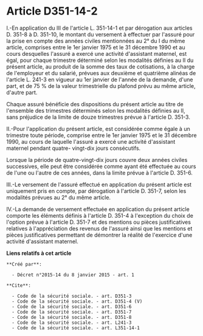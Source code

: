 # Article D351-14-2

I.-En application du III de l'article L. 351-14-1 et par dérogation aux articles D. 351-8 à D. 351-10, le montant du
versement à effectuer par l'assuré pour la prise en compte des années civiles mentionnées au 2° du I du même article,
comprises entre le 1er janvier 1975 et le 31 décembre 1990 et au cours desquelles l'assuré a exercé une activité d'assistant
maternel, est égal, pour chaque trimestre déterminé selon les modalités définies au II du présent article, au produit de la
somme des taux de cotisations, à la charge de l'employeur et du salarié, prévues aux deuxième et quatrième alinéas de
l'article L. 241-3 en vigueur au 1er janvier de l'année de la demande, d'une part, et de 75 % de la valeur trimestrielle du
plafond prévu au même article, d'autre part. 

Chaque assuré bénéficie des dispositions du présent article au titre de l'ensemble des trimestres déterminés selon les
modalités définies au II, sans préjudice de la limite de douze trimestres prévue à l'article D. 351-3. 

II.-Pour l'application du présent article, est considérée comme égale à un trimestre toute période, comprise entre le 1er
janvier 1975 et le 31 décembre 1990, au cours de laquelle l'assuré a exercé une activité d'assistant maternel pendant quatre-
vingt-dix jours consécutifs. 

Lorsque la période de quatre-vingt-dix jours couvre deux années civiles successives, elle peut être considérée comme ayant
été effectuée au cours de l'une ou l'autre de ces années, dans la limite prévue à l'article D. 351-6. 

III.-Le versement de l'assuré effectué en application du présent article est uniquement pris en compte, par dérogation à
l'article D. 351-7, selon les modalités prévues au 2° du même article. 

IV.-La demande de versement effectuée en application du présent article comporte les éléments définis à l'article D. 351-4 à
l'exception du choix de l'option prévue à l'article D. 351-7 et des mentions ou pièces justificatives relatives à
l'appréciation des revenus de l'assuré ainsi que les mentions et pièces justificatives permettant de démontrer la réalité de
l'exercice d'une activité d'assistant maternel.

**Liens relatifs à cet article**

	**Créé par**:

	  - Décret n°2015-14 du 8 janvier 2015 - art. 1

	**Cite**:

	  - Code de la sécurité sociale. - art. D351-3
	  - Code de la sécurité sociale. - art. D351-4 (V)
	  - Code de la sécurité sociale. - art. D351-6
	  - Code de la sécurité sociale. - art. D351-7
	  - Code de la sécurité sociale. - art. D351-8
	  - Code de la sécurité sociale. - art. L241-3
	  - Code de la sécurité sociale. - art. L351-14-1
